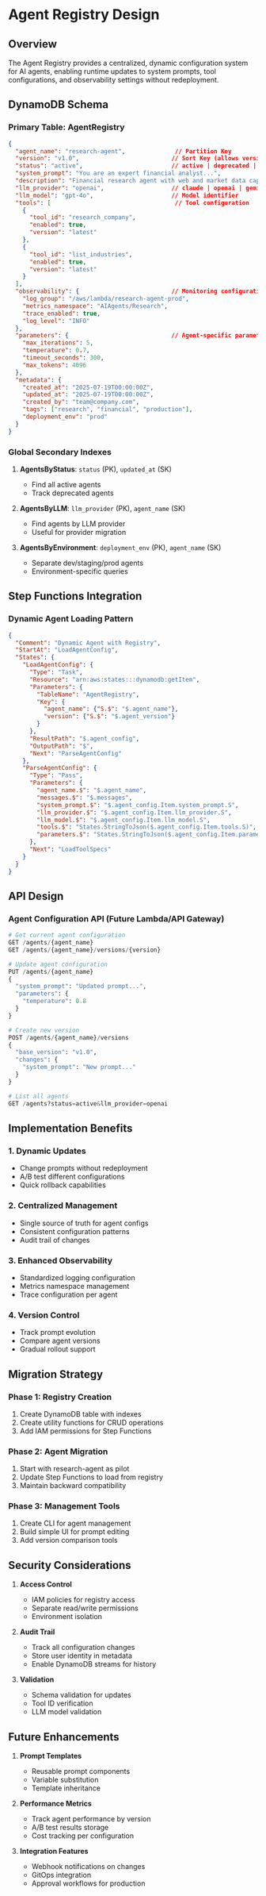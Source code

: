 # Agent Registry Design

## Overview

The Agent Registry provides a centralized, dynamic configuration system for AI agents, enabling runtime updates to system prompts, tool configurations, and observability settings without redeployment.

## DynamoDB Schema

### Primary Table: AgentRegistry

```json
{
  "agent_name": "research-agent",              // Partition Key
  "version": "v1.0",                          // Sort Key (allows versioning)
  "status": "active",                         // active | deprecated | testing
  "system_prompt": "You are an expert financial analyst...",
  "description": "Financial research agent with web and market data capabilities",
  "llm_provider": "openai",                   // claude | openai | gemini | bedrock
  "llm_model": "gpt-4o",                      // Model identifier
  "tools": [                                   // Tool configuration
    {
      "tool_id": "research_company",
      "enabled": true,
      "version": "latest"
    },
    {
      "tool_id": "list_industries", 
      "enabled": true,
      "version": "latest"
    }
  ],
  "observability": {                          // Monitoring configuration
    "log_group": "/aws/lambda/research-agent-prod",
    "metrics_namespace": "AIAgents/Research",
    "trace_enabled": true,
    "log_level": "INFO"
  },
  "parameters": {                             // Agent-specific parameters
    "max_iterations": 5,
    "temperature": 0.7,
    "timeout_seconds": 300,
    "max_tokens": 4096
  },
  "metadata": {
    "created_at": "2025-07-19T00:00:00Z",
    "updated_at": "2025-07-19T00:00:00Z", 
    "created_by": "team@company.com",
    "tags": ["research", "financial", "production"],
    "deployment_env": "prod"
  }
}
```

### Global Secondary Indexes

1. **AgentsByStatus**: `status` (PK), `updated_at` (SK)
   - Find all active agents
   - Track deprecated agents

2. **AgentsByLLM**: `llm_provider` (PK), `agent_name` (SK)
   - Find agents by LLM provider
   - Useful for provider migration

3. **AgentsByEnvironment**: `deployment_env` (PK), `agent_name` (SK)
   - Separate dev/staging/prod agents
   - Environment-specific queries

## Step Functions Integration

### Dynamic Agent Loading Pattern

```json
{
  "Comment": "Dynamic Agent with Registry",
  "StartAt": "LoadAgentConfig",
  "States": {
    "LoadAgentConfig": {
      "Type": "Task",
      "Resource": "arn:aws:states:::dynamodb:getItem",
      "Parameters": {
        "TableName": "AgentRegistry",
        "Key": {
          "agent_name": {"S.$": "$.agent_name"},
          "version": {"S.$": "$.agent_version"}
        }
      },
      "ResultPath": "$.agent_config",
      "OutputPath": "$",
      "Next": "ParseAgentConfig"
    },
    "ParseAgentConfig": {
      "Type": "Pass",
      "Parameters": {
        "agent_name.$": "$.agent_name",
        "messages.$": "$.messages",
        "system_prompt.$": "$.agent_config.Item.system_prompt.S",
        "llm_provider.$": "$.agent_config.Item.llm_provider.S",
        "llm_model.$": "$.agent_config.Item.llm_model.S",
        "tools.$": "States.StringToJson($.agent_config.Item.tools.S)",
        "parameters.$": "States.StringToJson($.agent_config.Item.parameters.S)"
      },
      "Next": "LoadToolSpecs"
    }
  }
}
```

## API Design

### Agent Configuration API (Future Lambda/API Gateway)

```python
# Get current agent configuration
GET /agents/{agent_name}
GET /agents/{agent_name}/versions/{version}

# Update agent configuration
PUT /agents/{agent_name}
{
  "system_prompt": "Updated prompt...",
  "parameters": {
    "temperature": 0.8
  }
}

# Create new version
POST /agents/{agent_name}/versions
{
  "base_version": "v1.0",
  "changes": {
    "system_prompt": "New prompt..."
  }
}

# List all agents
GET /agents?status=active&llm_provider=openai
```

## Implementation Benefits

### 1. **Dynamic Updates**
- Change prompts without redeployment
- A/B test different configurations
- Quick rollback capabilities

### 2. **Centralized Management**
- Single source of truth for agent configs
- Consistent configuration patterns
- Audit trail of changes

### 3. **Enhanced Observability**
- Standardized logging configuration
- Metrics namespace management
- Trace configuration per agent

### 4. **Version Control**
- Track prompt evolution
- Compare agent versions
- Gradual rollout support

## Migration Strategy

### Phase 1: Registry Creation
1. Create DynamoDB table with indexes
2. Create utility functions for CRUD operations
3. Add IAM permissions for Step Functions

### Phase 2: Agent Migration
1. Start with research-agent as pilot
2. Update Step Functions to load from registry
3. Maintain backward compatibility

### Phase 3: Management Tools
1. Create CLI for agent management
2. Build simple UI for prompt editing
3. Add version comparison tools

## Security Considerations

1. **Access Control**
   - IAM policies for registry access
   - Separate read/write permissions
   - Environment isolation

2. **Audit Trail**
   - Track all configuration changes
   - Store user identity in metadata
   - Enable DynamoDB streams for history

3. **Validation**
   - Schema validation for updates
   - Tool ID verification
   - LLM model validation

## Future Enhancements

1. **Prompt Templates**
   - Reusable prompt components
   - Variable substitution
   - Template inheritance

2. **Performance Metrics**
   - Track agent performance by version
   - A/B test results storage
   - Cost tracking per configuration

3. **Integration Features**
   - Webhook notifications on changes
   - GitOps integration
   - Approval workflows for production